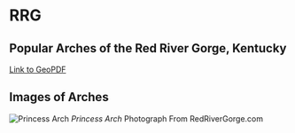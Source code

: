 # RRG
## Popular Arches of the Red River Gorge, Kentucky 

[Link to GeoPDF](basemap/rrg.pdf)

## Images of Arches 

![Princess Arch](https://toredrivergorge.files.wordpress.com/2011/03/princess-arch-3.jpg)
*Princess Arch* Photograph From RedRiverGorge.com

